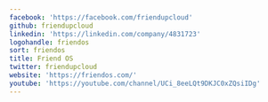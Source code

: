 ```yaml
---
facebook: 'https://facebook.com/friendupcloud'
github: friendupcloud
linkedin: 'https://linkedin.com/company/4831723'
logohandle: friendos
sort: friendos
title: Friend OS
twitter: friendupcloud
website: 'https://friendos.com/'
youtube: 'https://youtube.com/channel/UCi_8eeLQt9DKJC0xZQsiIDg'
---
```

